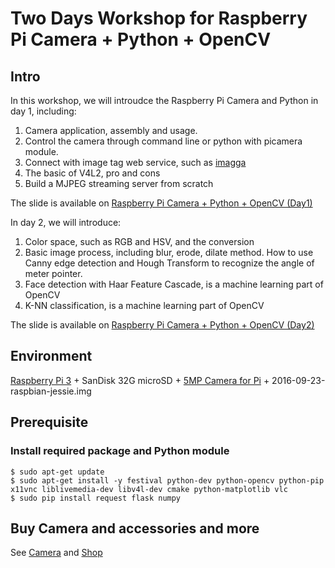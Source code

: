 # Two Days Workshop for Raspberry Pi Camera + Python + OpenCV

## Intro
In this workshop, we will introudce the Raspberry Pi Camera and Python in day 1, including:
1. Camera application, assembly and usage.
2. Control the camera through command line or python with picamera module.
3. Connect with image tag web service, such as [imagga](https://imagga.com/)
4. The basic of V4L2, pro and cons
5. Build a MJPEG streaming server from scratch

The slide is available on [Raspberry Pi Camera + Python + OpenCV (Day1)](https://www.slideshare.net/raspberrypi-tw/raspberry-pi-camera-python-opencv-day1)


In day 2, we will introduce:
1. Color space, such as RGB and HSV, and the conversion 
2. Basic image process, including blur, erode, dilate method. How to use Canny edge detection and Hough Transform to recognize the angle of meter pointer.
3. Face detection with Haar Feature Cascade, is a machine learning part of OpenCV
4. K-NN classification, is a machine learning part of OpenCV

The slide is available on [Raspberry Pi Camera + Python + OpenCV (Day2)](https://www.slideshare.net/raspberrypi-tw/raspberry-pi-camera-and-opencv-day2)


## Environment
[Raspberry Pi 3](https://www.raspberrypi.com.tw/10684/55/) + SanDisk 32G microSD  + [5MP Camera for Pi](https://www.raspberrypi.com.tw/654/701/) + 2016-09-23-raspbian-jessie.img

## Prerequisite
### Install required package and Python module
```shell  
$ sudo apt-get update
$ sudo apt-get install -y festival python-dev python-opencv python-pip x11vnc liblivemedia-dev libv4l-dev cmake python-matplotlib vlc
$ sudo pip install request flask numpy
```

## Buy Camera and accessories and more
See [Camera](https://www.raspberrypi.com.tw/shop/camera/) and [Shop](https://www.raspberrypi.com.tw/shop/)

